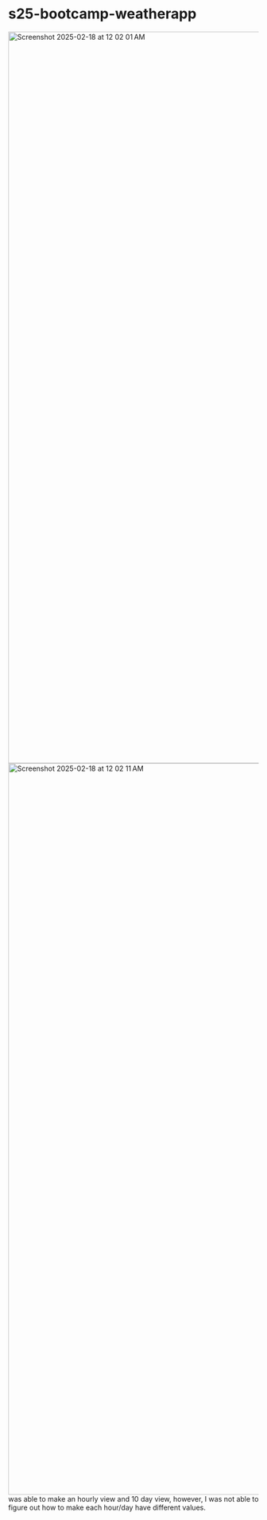 # s25-bootcamp-weatherapp
<img width="1470" alt="Screenshot 2025-02-18 at 12 02 01 AM" src="https://github.com/user-attachments/assets/ceafe674-a2bd-4f32-88de-6f36b19e3eec" />
<img width="1470" alt="Screenshot 2025-02-18 at 12 02 11 AM" src="https://github.com/user-attachments/assets/e5687b0e-cf77-4177-b220-de3c1a3c647e" />
was able to make an hourly view and 10 day view, however, I was not able to figure out how to make each hour/day have different values.
